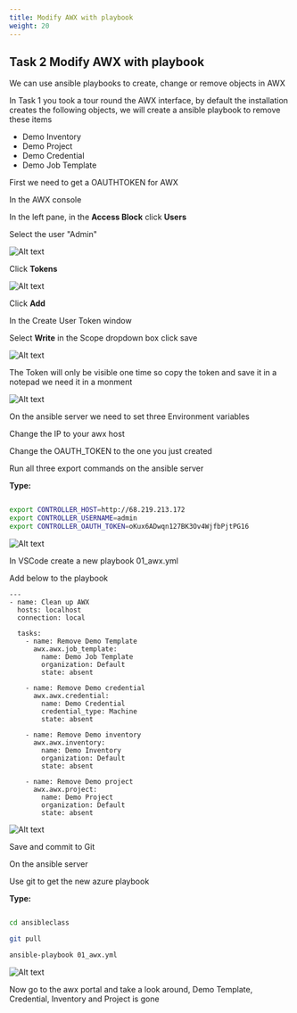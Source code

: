```yaml
---
title: Modify AWX with playbook
weight: 20
---
```


## Task 2 Modify AWX with playbook

We can use ansible playbooks to create, change or remove objects in AWX

In Task 1 you took a tour round the AWX interface, by default the installation creates the following objects, we will create a ansible playbook to remove these items

- Demo Inventory
- Demo Project
- Demo Credential
- Demo Job Template

First we need to get a OAUTHTOKEN for AWX

In the AWX console

In the left pane, in the __Access Block__ click __Users__

Select the user "Admin"

![Alt text](images/01_ansible_tower_adminuser.png?raw=true "select admin user")

Click __Tokens__

![Alt text](images/02_ansible_tower_token.png?raw=true "admin token")

Click __Add__

In the Create User Token window

Select __Write__ in the Scope dropdown box click save

![Alt text](images/03_ansible_tower_create_token.png?raw=true "create admin token")

The Token will only be visible one time so copy the token and save it in a notepad we need it in a monment

![Alt text](images/04_ansible_tower_view_token.png?raw=true "view admin token")

On the ansible server we need to set three Environment variables

Change the IP to your awx host

Change the OAUTH_TOKEN to the one you just created

Run all three export commands on the ansible server

__Type:__

```bash

export CONTROLLER_HOST=http://68.219.213.172
export CONTROLLER_USERNAME=admin
export CONTROLLER_OAUTH_TOKEN=oKux6ADwqn127BK3Ov4WjfbPjtPG16

```

![Alt text](images/05_ansible_tower_export_token.png?raw=true "export token")

In VSCode create a new playbook 01_awx.yml

Add below to the playbook

```ansible
---
- name: Clean up AWX
  hosts: localhost
  connection: local

  tasks:
    - name: Remove Demo Template
      awx.awx.job_template:
        name: Demo Job Template
        organization: Default
        state: absent

    - name: Remove Demo credential
      awx.awx.credential:
        name: Demo Credential
        credential_type: Machine
        state: absent

    - name: Remove Demo inventory
      awx.awx.inventory:
        name: Demo Inventory
        organization: Default
        state: absent

    - name: Remove Demo project
      awx.awx.project:
        name: Demo Project
        organization: Default
        state: absent

```

![Alt text](images/06_create_awx_playbook.png?raw=true "awx playbook")

Save and commit to Git

On the ansible server

Use git to get the new azure playbook

__Type:__

```bash

cd ansibleclass

git pull

ansible-playbook 01_awx.yml

```

![Alt text](images/07_run_awx_playbook.png?raw=true "awx playbook run")

Now go to the awx portal and take a look around, Demo Template, Credential, Inventory and Project is gone
